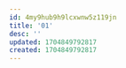 ```yaml
---
id: 4my9hub9h9lcxwnw5z119jn
title: '01'
desc: ''
updated: 1704849792817
created: 1704849792817
---
```


